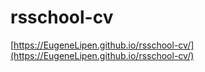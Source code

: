 # rsschool-cv

[https://EugeneLipen.github.io/rsschool-cv/](https://EugeneLipen.github.io/rsschool-cv/)
